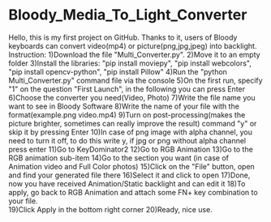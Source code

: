 # Bloody_Media_To_Light_Converter
Hello, this is my first project on GitHub. Thanks to it, users of Bloody keyboards can convert video(mp4) or picture(png,jpg,jpeg) into backlight. 
Instruction: 1)Download the file "Multi_Converter.py". 
2)Move it to an empty folder 
3)Install the libraries: "pip install moviepy", "pip install webcolors", "pip install opencv-python", "pip install Pillow" 
4)Run the "python Multi_Converter.py" command file via the console 
5)On the first run, specify "1" on the question "First Launch", in the following you can press Enter 
6)Choose the converter you need(Video, Photo) 
7)Write the file name you want to see in Bloody Software 
8)Write the name of your file with the format(example.png video.mp4) 
9)Turn on post-processing(makes the picture brighter, sometimes can really improve the result) command "y" or skip it by pressing Enter 
10)In case of png image with alpha channel, you need to turn it off, to do this write y, if jpg or png without alpha channel press enter 
11)Go to KeyDominator2 
12)Go to RGB Animation 
13)Go to the RGB animation sub-item 
14)Go to the section you want (in case of Animation video and Full Color photos) 
15)Click on the "File" button, open and find your generated file there 
16)Select it and click to open 
17)Done, now you have received Animation/Static backlight and can edit it 
18)To apply, go back to RGB Animation and attach some FN+ key combination to your file.  
19)Click Apply in the bottom right corner 
20)Ready, nice use.
